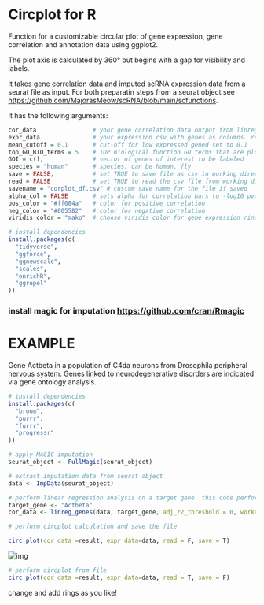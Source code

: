 # Circplot for R
Function for a customizable circular plot of gene expression, gene correlation and annotation data using ggplot2.

The plot axis is calculated by 360° but begins with a gap for visibility and labels.

It takes gene correlation data and imputed scRNA expression data from a seurat file as input. For both preparatin steps from a seurat object see https://github.com/MajorasMeow/scRNA/blob/main/scfunctions.

It has the following arguments:
```r
cor_data                # your gene correlation data output from linreg_genes() 
expr_data               # your expression csv with genes as columns. remember to clear all non-numerical data before.   
mean_cutoff = 0.1       # cut-off for low expressed gened set to 0.1
top_GO_BIO_terms = 5    # TOP Biological function GO terms that are plotted      
GOI = c(),              # vector of genes of interest to be labeled
species = "human"       # species. can be human, fly 
save = FALSE,           # set TRUE to save file as csv in working directory. saves time if you want to work on aes.
read = FALSE            # set TRUE to read the csv file from working directory
savename = "corplot_df.csv" # custom save name for the file if saved 
alpha_col = FALSE       # sets alpha for correlation bars to -log10 pval
pos_color = "#ff084a"   # color for positive correlation
neg_color = "#005582"   # color for negative correlation
viridis_color = "mako"  # choose viridis color for gene expression ring and for pval of GO Terms
```

```r
# install dependencies
install.packages(c(
  "tidyverse",   
  "ggforce",     
  "ggnewscale",  
  "scales",     
  "enrichR",     
  "ggrepel"      
))
```
### install magic for imputation https://github.com/cran/Rmagic
# EXAMPLE
Gene Actbeta in a population of C4da neurons from Drosophila peripheral nervous system.
Genes linked to neurodegenerative disorders are indicated via gene ontology analysis.
```r
# install dependencies
install.packages(c(    
  "broom",  
  "purrr",     
  "furrr",     
  "progressr"      
))

# apply MAGIC imputation
seurat_object <- FullMagic(seurat_object)

# extract imputation data from seurat object
data <- ImpData(seurat_object)

# perform linear regression analysis on a target gene. this code performs linreg and non-lin reg and choses the better performant regression. calcluates and uses z-scores
target_gene <- "Actbeta"
cor_data <- linreg_genes(data, target_gene, adj_r2_threshold = 0, workers = 1) # set workers to whichever for parallel processing

# perform circplot calculation and save the file

circ_plot(cor_data =result, expr_data=data, read = F, save = T) 
```
![img](https://github.com/user-attachments/assets/9c8b79ac-f0a0-4e44-b0dc-698d1017e463)

```r
# perform circplot from file
circ_plot(cor_data =result, expr_data=data, read = T, save = F) 
```

change and add rings as you like!
